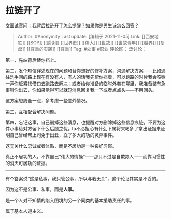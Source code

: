 # 拉链开了
[女面试官问：我背后拉链开了怎么提醒？如果你是男生该怎么回答？](https://www.zhihu.com/question/489881156/answer/2206824463)

> Author: #Anonymity
> Last update: [编辑于 2021-11-05]
> Link: [[西安地铁]] [[SOP]] [[感谢]] [[世界史]] [[伟大]] [[世故]] [[世故青年]] [[越界]] [[复盘]] [[尊重的实践]] [[尊重]]
> Tag: #处事 #职业
> 评论区：
> 泛讨论：

第一，先站背后替你挡上。

第二，发个短信详述现在的问题和替你想好的修补方案，沟通解决方案——比如通往洗手间的路上现在有没有人，有人的话我先帮你挡着，可以跑路的时候我会咳嗽一声你赶紧找借口去跑路去解决；或者给你准备的临时外套在哪里，我准备装有急事叫你出去，你如果觉得可以就短消息回复我一下或者点点头——不用回头。

这方案想周全一点，多考虑一些意外情况。

第三，互相配合解决问题。

第四，忘记这事，自己删掉这些消息，也提醒对方删除掉这些信息痕迹，不要为这件小事给对方留下什么后顾之忧。ta不必担心有什么下属将来喝多了拿出证据来证明自己曾经帮上司免于出丑，立了多大的功的灵异事件。

这无关什么忠诚或者体贴，而是不居功是一种良好习惯。

真正不居功的人，不靠自己“伟大的情操”——那只不过是自欺欺人——而靠习惯性的消灭可居功的证据。

---

有个答案说“这是私事，我只管公事，所以与我无关”，这个论证其实是不妥的。

因为这不是公事、私事，而是**人事。**

是一个人对不知情的陷入困境的另一个同类的基本援助责任的事。

属于基本人道主义。
